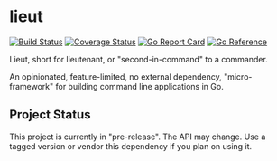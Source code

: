 # lieut

[![Build Status](https://github.com/Rican7/lieut/actions/workflows/main.yml/badge.svg?branch=main)](https://github.com/Rican7/lieut/actions/workflows/main.yml)
[![Coverage Status](https://coveralls.io/repos/github/Rican7/lieut/badge.svg)](https://coveralls.io/github/Rican7/lieut)
[![Go Report Card](https://goreportcard.com/badge/Rican7/lieut)](http://goreportcard.com/report/Rican7/lieut)
[![Go Reference](https://pkg.go.dev/badge/github.com/Rican7/lieut.svg)](https://pkg.go.dev/github.com/Rican7/lieut)
<!--[![Latest Stable Version](https://img.shields.io/github/release/Rican7/lieut.svg?style=flat)](https://github.com/Rican7/lieut/releases)-->

Lieut, short for lieutenant, or "second-in-command" to a commander.

An opinionated, feature-limited, no external dependency, "micro-framework" for building command line applications in Go.


## Project Status

This project is currently in "pre-release". The API may change.
Use a tagged version or vendor this dependency if you plan on using it.
